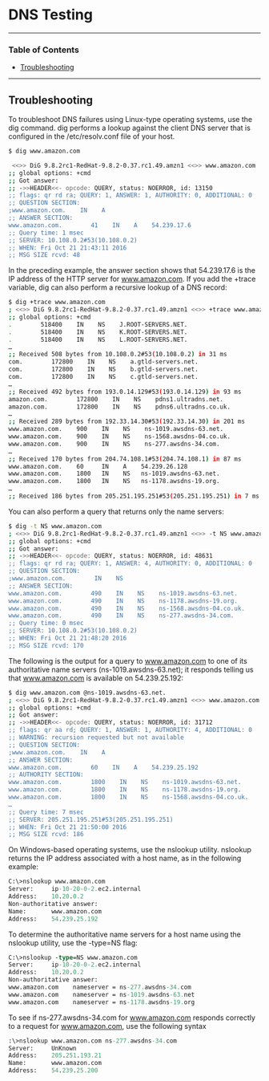 # DNS Testing

---

<!-- START doctoc generated TOC please keep comment here to allow auto update -->
<!-- DON'T EDIT THIS SECTION, INSTEAD RE-RUN doctoc TO UPDATE -->
### Table of Contents

- [Troubleshooting](#troubleshooting)

<!-- END doctoc generated TOC please keep comment here to allow auto update -->

---

## Troubleshooting

To troubleshoot DNS failures using Linux-type operating systems, use the dig command. dig performs a lookup against the client DNS server that is configured in the /etc/resolv.conf file of your host.
```bash
$ dig www.amazon.com

 <<>> DiG 9.8.2rc1-RedHat-9.8.2-0.37.rc1.49.amzn1 <<>> www.amazon.com
;; global options: +cmd
;; Got answer:
;; ->>HEADER<<- opcode: QUERY, status: NOERROR, id: 13150
;; flags: qr rd ra; QUERY: 1, ANSWER: 1, AUTHORITY: 0, ADDITIONAL: 0
;; QUESTION SECTION:
;www.amazon.com.    IN    A
;; ANSWER SECTION:
www.amazon.com.        41    IN    A    54.239.17.6
;; Query time: 1 msec
;; SERVER: 10.108.0.2#53(10.108.0.2)
;; WHEN: Fri Oct 21 21:43:11 2016
;; MSG SIZE rcvd: 48
```

In the preceding example, the answer section shows that 54.239.17.6 is the IP address of the HTTP server for www.amazon.com.
If you add the +trace variable, dig can also perform a recursive lookup of a DNS record:

```bash
$ dig +trace www.amazon.com
; <<>> DiG 9.8.2rc1-RedHat-9.8.2-0.37.rc1.49.amzn1 <<>> +trace www.amazon.com
;; global options: +cmd
.        518400    IN    NS    J.ROOT-SERVERS.NET.
.        518400    IN    NS    K.ROOT-SERVERS.NET.
.        518400    IN    NS    L.ROOT-SERVERS.NET.
…
;; Received 508 bytes from 10.108.0.2#53(10.108.0.2) in 31 ms
com.        172800    IN    NS    a.gtld-servers.net.
com.        172800    IN    NS    b.gtld-servers.net.
com.        172800    IN    NS    c.gtld-servers.net.
…
;; Received 492 bytes from 193.0.14.129#53(193.0.14.129) in 93 ms
amazon.com.        172800    IN    NS    pdns1.ultradns.net.
amazon.com.        172800    IN    NS    pdns6.ultradns.co.uk.
…
;; Received 289 bytes from 192.33.14.30#53(192.33.14.30) in 201 ms
www.amazon.com.    900    IN    NS    ns-1019.awsdns-63.net.
www.amazon.com.    900    IN    NS    ns-1568.awsdns-04.co.uk.
www.amazon.com.    900    IN    NS    ns-277.awsdns-34.com.
…
;; Received 170 bytes from 204.74.108.1#53(204.74.108.1) in 87 ms
www.amazon.com.    60     IN    A    54.239.26.128
www.amazon.com.    1800   IN    NS   ns-1019.awsdns-63.net.
www.amazon.com.    1800   IN    NS   ns-1178.awsdns-19.org.
…
;; Received 186 bytes from 205.251.195.251#53(205.251.195.251) in 7 ms
```

You can also perform a query that returns only the name servers:

```bash
$ dig -t NS www.amazon.com
; <<>> DiG 9.8.2rc1-RedHat-9.8.2-0.37.rc1.49.amzn1 <<>> -t NS www.amazon.com
;; global options: +cmd
;; Got answer:
;; ->>HEADER<<- opcode: QUERY, status: NOERROR, id: 48631
;; flags: qr rd ra; QUERY: 1, ANSWER: 4, AUTHORITY: 0, ADDITIONAL: 0
;; QUESTION SECTION:
;www.amazon.com.        IN    NS
;; ANSWER SECTION:
www.amazon.com.        490    IN    NS    ns-1019.awsdns-63.net.
www.amazon.com.        490    IN    NS    ns-1178.awsdns-19.org.
www.amazon.com.        490    IN    NS    ns-1568.awsdns-04.co.uk.
www.amazon.com.        490    IN    NS    ns-277.awsdns-34.com.
;; Query time: 0 msec
;; SERVER: 10.108.0.2#53(10.108.0.2)
;; WHEN: Fri Oct 21 21:48:20 2016
;; MSG SIZE rcvd: 170
```

The following is the output for a query to www.amazon.com to one of its authoritative name servers (ns-1019.awsdns-63.net); it responds telling us that www.amazon.com is available on 54.239.25.192:
```bash
$ dig www.amazon.com @ns-1019.awsdns-63.net.
; <<>> DiG 9.8.2rc1-RedHat-9.8.2-0.37.rc1.49.amzn1 <<>> www.amazon.com @ns-1019.awsdns-63.net.
;; global options: +cmd
;; Got answer:
;; ->>HEADER<<- opcode: QUERY, status: NOERROR, id: 31712
;; flags: qr aa rd; QUERY: 1, ANSWER: 1, AUTHORITY: 4, ADDITIONAL: 0
;; WARNING: recursion requested but not available
;; QUESTION SECTION:
;www.amazon.com.    IN    A
;; ANSWER SECTION:
www.amazon.com.        60    IN    A    54.239.25.192
;; AUTHORITY SECTION:
www.amazon.com.        1800    IN    NS    ns-1019.awsdns-63.net.
www.amazon.com.        1800    IN    NS    ns-1178.awsdns-19.org.
www.amazon.com.        1800    IN    NS    ns-1568.awsdns-04.co.uk.
…
;; Query time: 7 msec
;; SERVER: 205.251.195.251#53(205.251.195.251)
;; WHEN: Fri Oct 21 21:50:00 2016
;; MSG SIZE rcvd: 186
```

On Windows-based operating systems, use the nslookup utility. nslookup returns the IP address associated with a host name, as in the following example:
```ps
C:\>nslookup www.amazon.com
Server:     ip-10-20-0-2.ec2.internal
Address:    10.20.0.2
Non-authoritative answer:
Name:       www.amazon.com
Address:    54.239.25.192
```

To determine the authoritative name servers for a host name using the nslookup utility, use the -type=NS flag:
```ps
C:\>nslookup -type=NS www.amazon.com
Server:     ip-10-20-0-2.ec2.internal
Address:    10.20.0.2
Non-authoritative answer:
www.amazon.com    nameserver = ns-277.awsdns-34.com
www.amazon.com    nameserver = ns-1019.awsdns-63.net
www.amazon.com    nameserver = ns-1178.awsdns-19.org
```

To see if ns-277.awsdns-34.com for www.amazon.com responds correctly to a request for www.amazon.com, use the following syntax
```ps
:\>nslookup www.amazon.com ns-277.awsdns-34.com
Server:     UnKnown
Address:    205.251.193.21
Name:       www.amazon.com
Address:    54.239.25.200
```

